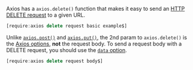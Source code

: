 Axios has a `axios.delete()` function that makes it easy to send an [HTTP DELETE request](https://developer.mozilla.org/en-US/docs/Web/HTTP/Methods/DELETE) to a given URL.

```javascript
[require:axios delete request basic example$]
```

Unlike [`axios.post()`](/tutorials/axios/post) and [`axios.put()`](/tutorials/axios/put), the 2nd param to `axios.delete()` is the [Axios options](/tutorials/axios/options), **not** the request body.
To send a request body with a DELETE request, you should use the [`data` option](/tutorials/axios/options#data).

```javascript
[require:axios delete request body$]
```